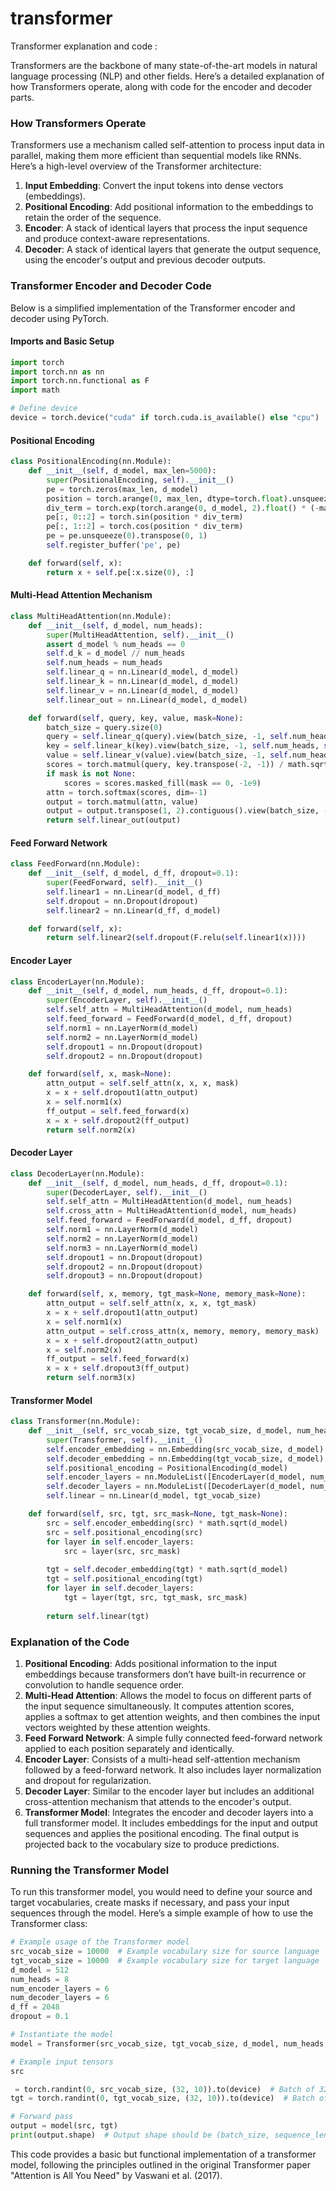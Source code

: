# transformer
Transformer explanation and code :

Transformers are the backbone of many state-of-the-art models in natural language processing (NLP) and other fields. Here’s a detailed explanation of how Transformers operate, along with code for the encoder and decoder parts.

### How Transformers Operate

Transformers use a mechanism called self-attention to process input data in parallel, making them more efficient than sequential models like RNNs. Here’s a high-level overview of the Transformer architecture:

1. **Input Embedding**: Convert the input tokens into dense vectors (embeddings).
2. **Positional Encoding**: Add positional information to the embeddings to retain the order of the sequence.
3. **Encoder**: A stack of identical layers that process the input sequence and produce context-aware representations.
4. **Decoder**: A stack of identical layers that generate the output sequence, using the encoder's output and previous decoder outputs.

### Transformer Encoder and Decoder Code

Below is a simplified implementation of the Transformer encoder and decoder using PyTorch.

#### Imports and Basic Setup

```python
import torch
import torch.nn as nn
import torch.nn.functional as F
import math

# Define device
device = torch.device("cuda" if torch.cuda.is_available() else "cpu")
```

#### Positional Encoding

```python
class PositionalEncoding(nn.Module):
    def __init__(self, d_model, max_len=5000):
        super(PositionalEncoding, self).__init__()
        pe = torch.zeros(max_len, d_model)
        position = torch.arange(0, max_len, dtype=torch.float).unsqueeze(1)
        div_term = torch.exp(torch.arange(0, d_model, 2).float() * (-math.log(10000.0) / d_model))
        pe[:, 0::2] = torch.sin(position * div_term)
        pe[:, 1::2] = torch.cos(position * div_term)
        pe = pe.unsqueeze(0).transpose(0, 1)
        self.register_buffer('pe', pe)

    def forward(self, x):
        return x + self.pe[:x.size(0), :]
```

#### Multi-Head Attention Mechanism

```python
class MultiHeadAttention(nn.Module):
    def __init__(self, d_model, num_heads):
        super(MultiHeadAttention, self).__init__()
        assert d_model % num_heads == 0
        self.d_k = d_model // num_heads
        self.num_heads = num_heads
        self.linear_q = nn.Linear(d_model, d_model)
        self.linear_k = nn.Linear(d_model, d_model)
        self.linear_v = nn.Linear(d_model, d_model)
        self.linear_out = nn.Linear(d_model, d_model)

    def forward(self, query, key, value, mask=None):
        batch_size = query.size(0)
        query = self.linear_q(query).view(batch_size, -1, self.num_heads, self.d_k).transpose(1, 2)
        key = self.linear_k(key).view(batch_size, -1, self.num_heads, self.d_k).transpose(1, 2)
        value = self.linear_v(value).view(batch_size, -1, self.num_heads, self.d_k).transpose(1, 2)
        scores = torch.matmul(query, key.transpose(-2, -1)) / math.sqrt(self.d_k)
        if mask is not None:
            scores = scores.masked_fill(mask == 0, -1e9)
        attn = torch.softmax(scores, dim=-1)
        output = torch.matmul(attn, value)
        output = output.transpose(1, 2).contiguous().view(batch_size, -1, self.num_heads * self.d_k)
        return self.linear_out(output)
```

#### Feed Forward Network

```python
class FeedForward(nn.Module):
    def __init__(self, d_model, d_ff, dropout=0.1):
        super(FeedForward, self).__init__()
        self.linear1 = nn.Linear(d_model, d_ff)
        self.dropout = nn.Dropout(dropout)
        self.linear2 = nn.Linear(d_ff, d_model)

    def forward(self, x):
        return self.linear2(self.dropout(F.relu(self.linear1(x))))
```

#### Encoder Layer

```python
class EncoderLayer(nn.Module):
    def __init__(self, d_model, num_heads, d_ff, dropout=0.1):
        super(EncoderLayer, self).__init__()
        self.self_attn = MultiHeadAttention(d_model, num_heads)
        self.feed_forward = FeedForward(d_model, d_ff, dropout)
        self.norm1 = nn.LayerNorm(d_model)
        self.norm2 = nn.LayerNorm(d_model)
        self.dropout1 = nn.Dropout(dropout)
        self.dropout2 = nn.Dropout(dropout)

    def forward(self, x, mask=None):
        attn_output = self.self_attn(x, x, x, mask)
        x = x + self.dropout1(attn_output)
        x = self.norm1(x)
        ff_output = self.feed_forward(x)
        x = x + self.dropout2(ff_output)
        return self.norm2(x)
```

#### Decoder Layer

```python
class DecoderLayer(nn.Module):
    def __init__(self, d_model, num_heads, d_ff, dropout=0.1):
        super(DecoderLayer, self).__init__()
        self.self_attn = MultiHeadAttention(d_model, num_heads)
        self.cross_attn = MultiHeadAttention(d_model, num_heads)
        self.feed_forward = FeedForward(d_model, d_ff, dropout)
        self.norm1 = nn.LayerNorm(d_model)
        self.norm2 = nn.LayerNorm(d_model)
        self.norm3 = nn.LayerNorm(d_model)
        self.dropout1 = nn.Dropout(dropout)
        self.dropout2 = nn.Dropout(dropout)
        self.dropout3 = nn.Dropout(dropout)

    def forward(self, x, memory, tgt_mask=None, memory_mask=None):
        attn_output = self.self_attn(x, x, x, tgt_mask)
        x = x + self.dropout1(attn_output)
        x = self.norm1(x)
        attn_output = self.cross_attn(x, memory, memory, memory_mask)
        x = x + self.dropout2(attn_output)
        x = self.norm2(x)
        ff_output = self.feed_forward(x)
        x = x + self.dropout3(ff_output)
        return self.norm3(x)
```

#### Transformer Model

```python
class Transformer(nn.Module):
    def __init__(self, src_vocab_size, tgt_vocab_size, d_model, num_heads, num_encoder_layers, num_decoder_layers, d_ff, dropout=0.1):
        super(Transformer, self).__init__()
        self.encoder_embedding = nn.Embedding(src_vocab_size, d_model)
        self.decoder_embedding = nn.Embedding(tgt_vocab_size, d_model)
        self.positional_encoding = PositionalEncoding(d_model)
        self.encoder_layers = nn.ModuleList([EncoderLayer(d_model, num_heads, d_ff, dropout) for _ in range(num_encoder_layers)])
        self.decoder_layers = nn.ModuleList([DecoderLayer(d_model, num_heads, d_ff, dropout) for _ in range(num_decoder_layers)])
        self.linear = nn.Linear(d_model, tgt_vocab_size)

    def forward(self, src, tgt, src_mask=None, tgt_mask=None):
        src = self.encoder_embedding(src) * math.sqrt(d_model)
        src = self.positional_encoding(src)
        for layer in self.encoder_layers:
            src = layer(src, src_mask)
        
        tgt = self.decoder_embedding(tgt) * math.sqrt(d_model)
        tgt = self.positional_encoding(tgt)
        for layer in self.decoder_layers:
            tgt = layer(tgt, src, tgt_mask, src_mask)
        
        return self.linear(tgt)
```

### Explanation of the Code

1. **Positional Encoding**: Adds positional information to the input embeddings because transformers don’t have built-in recurrence or convolution to handle sequence order.
2. **Multi-Head Attention**: Allows the model to focus on different parts of the input sequence simultaneously. It computes attention scores, applies a softmax to get attention weights, and then combines the input vectors weighted by these attention weights.
3. **Feed Forward Network**: A simple fully connected feed-forward network applied to each position separately and identically.
4. **Encoder Layer**: Consists of a multi-head self-attention mechanism followed by a feed-forward network. It also includes layer normalization and dropout for regularization.
5. **Decoder Layer**: Similar to the encoder layer but includes an additional cross-attention mechanism that attends to the encoder's output.
6. **Transformer Model**: Integrates the encoder and decoder layers into a full transformer model. It includes embeddings for the input and output sequences and applies the positional encoding. The final output is projected back to the vocabulary size to produce predictions.

### Running the Transformer Model

To run this transformer model, you would need to define your source and target vocabularies, create masks if necessary, and pass your input sequences through the model. Here’s a simple example of how to use the Transformer class:

```python
# Example usage of the Transformer model
src_vocab_size = 10000  # Example vocabulary size for source language
tgt_vocab_size = 10000  # Example vocabulary size for target language
d_model = 512
num_heads = 8
num_encoder_layers = 6
num_decoder_layers = 6
d_ff = 2048
dropout = 0.1

# Instantiate the model
model = Transformer(src_vocab_size, tgt_vocab_size, d_model, num_heads, num_encoder_layers, num_decoder_layers, d_ff, dropout).to(device)

# Example input tensors
src

 = torch.randint(0, src_vocab_size, (32, 10)).to(device)  # Batch of 32 sentences, each of length 10
tgt = torch.randint(0, tgt_vocab_size, (32, 10)).to(device)  # Batch of 32 sentences, each of length 10

# Forward pass
output = model(src, tgt)
print(output.shape)  # Output shape should be (batch_size, sequence_length, tgt_vocab_size)
```

This code provides a basic but functional implementation of a transformer model, following the principles outlined in the original Transformer paper "Attention is All You Need" by Vaswani et al. (2017).
